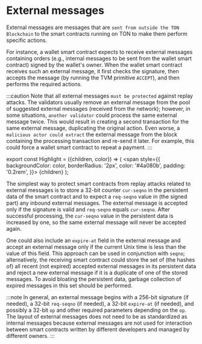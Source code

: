 # External messages


External messages are messages that are `sent from outside the TON Blockchain` to the smart contracts running on TON to make them perform specific actions. 

For instance, a wallet smart contract expects to receive external messages containing orders (e.g., internal messages to be sent from the wallet smart contract) signed by the wallet's owner. When the wallet smart contract receives such an external message, it first checks the signature, then accepts the message (by running the TVM primitive `ACCEPT`), and then performs the required actions.

:::caution
Note that all external messages `must be protected` against replay attacks. The validators usually remove an external message from the pool of suggested external messages (received from the network); however, in some situations, `another validator` could process the same external message twice. This would result in creating a second transaction for the same external message, duplicating the original action. Even worse, a `malicious actor could extract` the external message from the block containing the processing transaction and re-send it later. For example, this could force a wallet smart contract to repeat a payment.
:::

export const Highlight = ({children, color}) => (
<span
style={{
backgroundColor: color,
borderRadius: '2px',
color: '#4a080b',
padding: '0.2rem',
}}>
{children}
</span>
);


The <Highlight color="#ffeced">simplest way to protect smart contracts from replay attacks</Highlight> related to external messages is to store a 32-bit counter `cur-seqno` in the persistent data of the smart contract and to expect a `req-seqno` value in (the signed part) any inbound external messages. The external message is accepted only if the signature is valid and `req-seqno` equals `cur-seqno`. After successful processing, the `cur-seqno` value in the persistent data is increased by one, so the <Highlight color="#ffeced">same external message will never be accepted again</Highlight>.

<Highlight color="#ffeced">One could also</Highlight> include an `expire-at` field in the external message and accept an external message only if the current Unix time is less than the value of this field. This approach can be used in conjunction with `seqno`; alternatively, the receiving smart contract could store the set of (the hashes of) all recent (not expired) accepted external messages in its persistent data and reject a new external message if it is a duplicate of one of the stored messages. To avoid bloating the persistent data, garbage collection of expired messages in this set should be performed. 

:::note
In general, an external message begins with a 256-bit signature (if needed), a 32-bit `req-seqno` (if needed), a 32-bit `expire-at` (if needed), and possibly a 32-bit `op` and other required parameters depending on the `op`. The layout of external messages does not need to be as standardized as internal messages because external messages are not used for interaction between smart contracts written by different developers and managed by different owners.
:::
